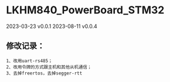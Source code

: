 # LKHM840_PowerBoard_STM32
2023-03-23          v0.0.1
2023-08-11          v0.0.4
## 修改记录：
    1、改用uart-rs485；
    2、改用令牌的方式跟主机和其他从机通信；
    3、去掉freertos，去掉segger-rtt
